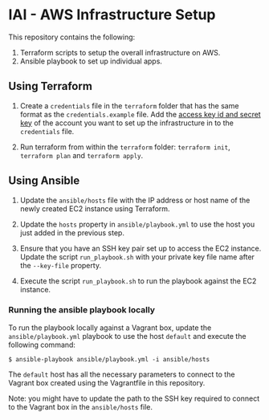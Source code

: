# IAI - AWS Infrastructure Setup

This repository contains the following:

1. Terraform scripts to setup the overall infrastructure on AWS.
2. Ansible playbook to set up individual apps.


## Using Terraform

1. Create a `credentials` file in the `terraform` folder that has the same format as the `credentials.example` file. Add the [access key id and secret key](https://docs.aws.amazon.com/general/latest/gr/aws-sec-cred-types.html) of the account you want to set up the infrastructure in to the `credentials` file.

2. Run terraform from within the `terraform` folder: `terraform init`, `terraform plan` and `terraform apply`.


## Using Ansible

1. Update the `ansible/hosts` file with the IP address or host name of the newly created EC2 instance using Terraform.

2. Update the `hosts` property in `ansible/playbook.yml` to use the host you just added in the previous step.

3. Ensure that you have an SSH key pair set up to access the EC2 instance. Update the script `run_playbook.sh` with your private key file name after the `--key-file` property.

4. Execute the script `run_playbook.sh` to run the playbook against the EC2 instance.

### Running the ansible playbook locally

To run the playbook locally against a Vagrant box, update the `ansible/playbook.yml` playbook to use the host `default` and execute the following command:
```shell
$ ansible-playbook ansible/playbook.yml -i ansible/hosts
```

The `default` host has all the necessary parameters to connect to the Vagrant box created using the Vagrantfile in this repository.

Note: you might have to update the path to the SSH key required to connect to the Vagrant box in the `ansible/hosts` file.
